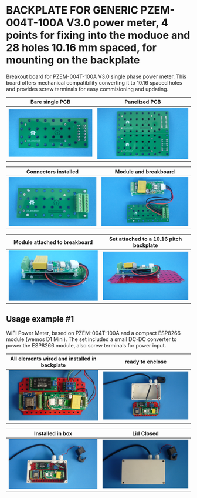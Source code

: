 
# BACKPLATE FOR GENERIC PZEM-004T-100A V3.0 power meter, 4 points for fixing into the moduoe and 28 holes 10.16 mm spaced, for mounting on the backplate

Breakout board for PZEM-004T-100A V3.0 single phase power meter. This board offers mechanical compatibility converting it to 10.16 spaced holes and provides screw terminals for easy commisioning and updating. 

Bare single PCB                              |Panelized PCB                              |
---------------------------------------------|-------------------------------------------|
![](/c-breakouts/c00/assets/img/barepcb.jpg) |![](/c-breakouts/c00/assets/img/panel.jpg) |

Connectors installed                         |Module and breakboard                      |
---------------------------------------------|-------------------------------------------|
![](/c-breakouts/c00/assets/img/connectors.jpg) |![](/c-breakouts/c00/assets/img/moduleandbreak.jpg) |

Module attached to breakboard                |Set attached to a 10.16 pitch backplate    |
---------------------------------------------|-------------------------------------------|
![](/c-breakouts/c00/assets/img/moduleattached.jpg) |![](/c-breakouts/c00/assets/img/moduleinbackplate.jpg) |



## Usage example #1

WiFi Power Meter, based on PZEM-004T-100A and a compact ESP8266 module (wemos D1 Mini). The set included a small DC-DC converter to power the ESP8266 module, also screw terminals for power input.


All elements wired and installed in backplate       |ready to enclose                                 |
----------------------------------------------------|-------------------------------------------------|
![](/c-breakouts/c00/assets/img/componentswired.jpg)|![](/c-breakouts/c00/assets/img/readytoenclose.jpg)|

Installed in box                             |Lid Closed                                       |
---------------------------------------------|-------------------------------------------------|
![](/c-breakouts/c00/assets/img/installedinbox.jpg)|![](/c-breakouts/c00/assets/img/lidclosed1.jpg)|

